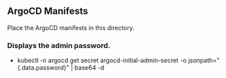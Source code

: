 ## ArgoCD Manifests 

Place the ArgoCD manifests in this directory.

### Displays the admin password.
- kubectl -n argocd get secret argocd-initial-admin-secret -o jsonpath="{.data.password}" | base64 -d
